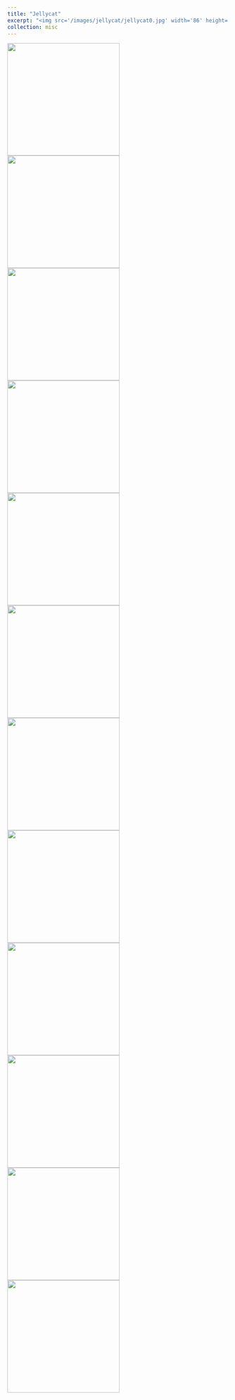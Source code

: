 ```yaml
---
title: "Jellycat"
excerpt: "<img src='/images/jellycat/jellycat0.jpg' width='86' height='86'>"
collection: misc
---
```






<img src="/images/jellycat/jellycat0.jpg" style="float: left; margin-right: 10px; width: 255px;" />
<!-- <img src="/images/jellycat/jellycat1.jpg" style="float: left; margin-right: 10px; width: 255px;" /> -->
<!-- <img src="/images/jellycat/jellycat2.jpg" style="float: left; margin-right: 10px; width: 255px;" /> -->
<img src="/images/jellycat/jellycat3.JPG" style="float: left; margin-right: 10px; width: 255px;" />
<img src="/images/jellycat/jellycat4.JPG" style="float: left; margin-right: 10px; width: 255px;" />
<img src="/images/jellycat/jellycat5.jpg" style="float: left; margin-right: 10px; width: 255px;" />
<img src="/images/jellycat/jellycat6.jpg" style="float: left; margin-right: 10px; width: 255px;" />
<img src="/images/jellycat/jellycat7.JPG" style="float: left; margin-right: 10px; width: 255px;" />
<img src="/images/jellycat/jellycat8.JPG" style="float: left; margin-right: 10px; width: 255px;" />
<img src="/images/jellycat/jellycat9.JPG" style="float: left; margin-right: 10px; width: 255px;" />
<img src="/images/jellycat/jellycat10.JPG" style="float: left; margin-right: 10px; width: 255px;" />
<img src="/images/jellycat/jellycat11.JPG" style="float: left; margin-right: 10px; width: 255px;" />
<img src="/images/jellycat/jellycat12.jpg" style="float: left; margin-right: 10px; width: 255px;" />
<img src="/images/jellycat/jellycat13.jpg" style="float: left; margin-right: 10px; width: 255px;" />



<!-- 

<style>
  .image-container {
    float: left;
    margin-right: 10px;
  }

  .image-container img {
    max-width: 255px;
    height: auto;
  }
</style>

<div class="image-container">
  <img src="../images/pipilu/pipilu1.jpg" />
</div>

<div class="image-container">
  <img src="../images/pipilu/pipilu2.jpg" />
</div>

<div class="image-container">
  <img src="../images/pipilu/pipilu3.jpg" />
</div>

<div class="image-container">
  <img src="../images/pipilu/pipilu4.jpg" />
</div>

<div class="image-container">
  <img src="../images/pipilu/pipilu5.jpg" />
</div>

<div class="image-container">
  <img src="../images/pipilu/pipilu6.JPG" />
</div>

<div class="image-container">
  <img src="../images/pipilu/pipilu8.JPG" />
</div>

<div class="image-container">
  <img src="../images/pipilu/pipilu9.jpg" />
</div>



<div style="clear: both;"></div> 
 -->